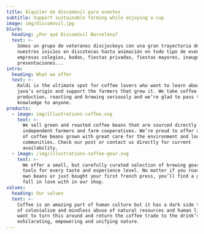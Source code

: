 ```yaml
---
title: Alquiler de discomóvil para eventos
subtitle: Support sustainable farming while enjoying a cup
image: img/discomovil.jpg
blurb:
  heading: ¿Por qué Discomóvil Barcelona?
  text: >-
    Sómos un grupo de veteranos discjockeys con una gran trayectoria desde
    nuestros inicios en discotecas hasta animación en todo tipo de eventos para
    empresas colegios, bodas, fiestas privadas, fiestas mayores, inauguraciones,
    presentaciones...
intro:
  heading: What we offer
  text: >-
    Kaldi is the ultimate spot for coffee lovers who want to learn about their
    java’s origin and support the farmers that grew it. We take coffee
    production, roasting and brewing seriously and we’re glad to pass that
    knowledge to anyone.
products:
  - image: img/illustrations-coffee.svg
    text: >-
      We sell green and roasted coffee beans that are sourced directly from
      independent farmers and farm cooperatives. We’re proud to offer a variety
      of coffee beans grown with great care for the environment and local
      communities. Check our post or contact us directly for current
      availability.
  - image: /img/illustrations-coffee-gear.svg
    text: >-
      We offer a small, but carefully curated selection of brewing gear and
      tools for every taste and experience level. No matter if you roast your
      own beans or just bought your first french press, you’ll find a gadget to
      fall in love with in our shop.
values:
  heading: Our values
  text: >-
    Coffee is an amazing part of human culture but it has a dark side too – one
    of colonialism and mindless abuse of natural resources and human lives. We
    want to turn this around and return the coffee trade to the drink’s
    exhilarating, empowering and unifying nature.
---
```

